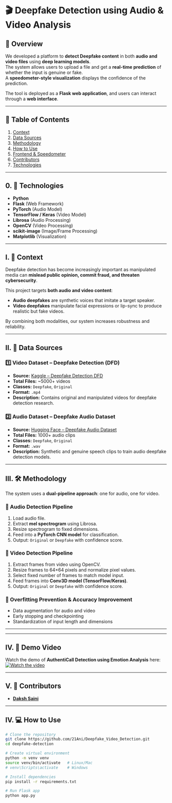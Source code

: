 # 🎬 Deepfake Detection using Audio & Video Analysis

## 📌 Overview
We developed a platform to **detect Deepfake content** in both **audio and video files** using **deep learning models**.  
The system allows users to upload a file and get a **real-time prediction** of whether the input is genuine or fake.  
A **speedometer-style visualization** displays the confidence of the prediction.

The tool is deployed as a **Flask web application**, and users can interact through a **web interface**.

---

## 📑 Table of Contents
1. [Context](#context)  
2. [Data Sources](#data-sources)  
3. [Methodology](#methodology)  
4. [How to Use](#how-to-use)  
5. [Frontend & Speedometer](#frontend--speedometer)  
6. [Contributors](#contributors)  
7. [Technologies](#technologies)  

---

## 0. 🚀 Technologies
- **Python**  
- **Flask** (Web Framework)  
- **PyTorch** (Audio Model)  
- **TensorFlow / Keras** (Video Model)  
- **Librosa** (Audio Processing)  
- **OpenCV** (Video Processing)  
- **scikit-image** (Image/Frame Processing)  
- **Matplotlib** (Visualization)  

---

## I. 📖 Context
Deepfake detection has become increasingly important as manipulated media can **mislead public opinion, commit fraud, and threaten cybersecurity**.  

This project targets **both audio and video content**:  
- **Audio deepfakes** are synthetic voices that imitate a target speaker.  
- **Video deepfakes** manipulate facial expressions or lip-sync to produce realistic but fake videos.  

By combining both modalities, our system increases robustness and reliability.

---

## II. 📂 Data Sources

### 1️⃣ Video Dataset – Deepfake Detection (DFD)  
- **Source:** [Kaggle – Deepfake Detection DFD](https://www.kaggle.com/datasets/sanikatiwarekar/deep-fake-detection-dfd-entire-original-dataset)  
- **Total Files:** ~5000+ videos  
- **Classes:** `Deepfake`, `Original`  
- **Format:** `.mp4`  
- **Description:** Contains original and manipulated videos for deepfake detection research.  

### 2️⃣ Audio Dataset – Deepfake Audio Dataset  
- **Source:** [Hugging Face – Deepfake Audio Dataset](https://huggingface.co/datasets/Hemg/Deepfake-Audio-Dataset)  
- **Total Files:** 1000+ audio clips  
- **Classes:** `Deepfake`, `Original`  
- **Format:** `.wav`  
- **Description:** Synthetic and genuine speech clips to train audio deepfake detection models.  

---

## III. 🛠 Methodology
The system uses a **dual-pipeline approach**: one for audio, one for video.

### 🔹 Audio Detection Pipeline
1. Load audio file.  
2. Extract **mel spectrogram** using Librosa.  
3. Resize spectrogram to fixed dimensions.  
4. Feed into a **PyTorch CNN model** for classification.  
5. Output: `Original` or `Deepfake` with confidence score.  

### 🔹 Video Detection Pipeline
1. Extract frames from video using OpenCV.  
2. Resize frames to 64×64 pixels and normalize pixel values.  
3. Select fixed number of frames to match model input.  
4. Feed frames into **Conv3D model (TensorFlow/Keras)**.  
5. Output: `Original` or `Deepfake` with confidence score.  

### 🔹 Overfitting Prevention & Accuracy Improvement
- Data augmentation for audio and video  
- Early stopping and checkpointing  
- Standardization of input length and dimensions  

---
---
## IV. 🎥 Demo Video
Watch the demo of **AuthentiCall Detection using Emotion Analysis** here:  
[![Watch the video](https://img.youtube.com/vi/<VIDEO_ID>/0.jpg)](https://www.youtube.com/watch?v=<VIDEO_ID>)

---

## V. 🤝 Contributors
- **[Daksh Saini](https://github.com/sainidaksh45)**
   
---

## IV. 💻 How to Use

```bash
# Clone the repository
git clone https://github.com/21Ani/Deepfake_Video_Detection.git
cd deepfake-detection

# Create virtual environment
python -m venv venv
source venv/bin/activate   # Linux/Mac
# venv\Scripts\activate    # Windows

# Install dependencies
pip install -r requirements.txt

# Run Flask app
python app.py
